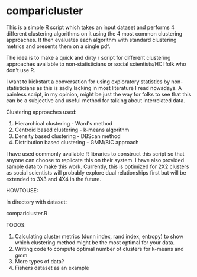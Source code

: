 comparicluster
==============

This is a simple R script which takes an input dataset and performs 4 different clustering algorithms on it using the 4 most common clustering approaches. It then evaluates each algorithm with standard clustering metrics and presents them on a single pdf.

The idea is to make a quick and dirty r script for different clustering approaches available to non-statisticians or social scientists/HCI folk who don't use R. 

I want to kickstart a conversation for using exploratory statistics by non-statisticians as this is sadly lacking in most literature I read nowadays. A painless script, in my opinion, might be just the way for folks to see that this can be a subjective and useful method for talking about interrelated data.

Clustering approaches used:

1. Hierarchical clustering - Ward's method
2. Centroid based clustering - k-means algorithm
3. Density based clustering - DBScan method
4. Distribution based clustering - GMM/BIC approach

I have used commonly available R libraries to construct this script so that anyone can choose to replicate this on their system. I have also provided sample data to make this work. Currently, this is optimized for 2X2 clusters as social scientists will probably explore dual relationships first but will be extended to 3X3 and 4X4 in the future.

HOWTOUSE:

In directory with dataset:

<datasetname> comparicluster.R

TODOS:

1. Calculating cluster metrics (dunn index, rand index, entropy) to show which clustering method might be the most optimal for your data.
2. Writing code to compute optimal number of clusters for k-means and gmm
3. More types of data?
4. Fishers dataset as an example
